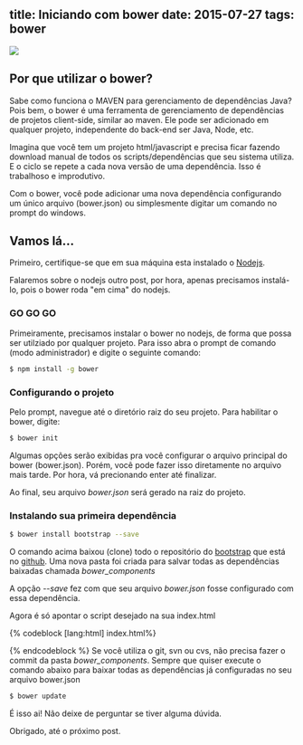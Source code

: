 title: Iniciando com bower
date: 2015-07-27
tags: bower
---
![](/Iniciando-com-bower/banner.jpg)
## Por que utilizar o bower?

Sabe como funciona o MAVEN para gerenciamento de dependências Java? Pois bem, o bower é uma ferramenta de gerenciamento de dependências de projetos client-side, similar ao maven. Ele pode ser adicionado em qualquer projeto, independente do back-end ser Java, Node, etc.

Imagina que você tem um projeto html/javascript e precisa ficar fazendo download manual de todos os scripts/dependências que seu sistema utiliza. E o ciclo se repete a cada nova versão de uma dependência. Isso é trabalhoso e improdutivo.

Com o bower, você pode adicionar uma nova dependência configurando um único arquivo (bower.json) ou simplesmente digitar um comando no prompt do windows.

<!--more-->

## Vamos lá...

Primeiro, certifique-se que em sua máquina esta instalado o [Nodejs](https://nodejs.org/download/).

Falaremos sobre o nodejs outro post, por hora, apenas precisamos instalá-lo, pois o bower roda "em cima" do nodejs.

### GO GO GO

Primeiramente, precisamos instalar o bower no nodejs, de forma que possa ser utilziado por qualquer projeto. Para isso abra o prompt de comando (modo administrador) e digite o seguinte comando:

``` bash
$ npm install -g bower
```

### Configurando o projeto

Pelo prompt, navegue até o diretório raiz do seu projeto. Para habilitar o bower, digite:

``` bash
$ bower init
```

Algumas opções serão exibidas pra você configurar o arquivo principal do bower (bower.json). Porém, você pode fazer isso diretamente no arquivo mais tarde. Por hora, vá precionando enter até finalizar.

Ao final, seu arquivo <i>bower.json</i> será gerado na raiz do projeto.

### Instalando sua primeira dependência

``` bash
$ bower install bootstrap --save
```

O comando acima baixou (clone) todo o repositório do [bootstrap](getbootstrap.com) que está no [github](https://github.com/twbs/bootstrap). Uma nova pasta foi criada para salvar todas as dependências baixadas chamada <i>bower_components</i>

A opção <i>--save</i> fez com que seu arquivo <i>bower.json</i> fosse configurado com essa dependência. 

Agora é só apontar o script desejado na sua index.html

{% codeblock [lang:html] index.html%}
<link rel="stylesheet" href="bower_components/bootstrap/dist/css/bootstrap.min.css"/>
<link rel="stylesheet" href="bower_components/bootstrap/dist/css/bootstrap-theme.min.css"/>
{% endcodeblock %}
Se você utiliza o git, svn ou cvs, não precisa fazer o commit da pasta <i>bower_components</i>. Sempre que quiser execute o comando abaixo para baixar todas as dependências já configuradas no seu arquivo bower.json

``` bash
$ bower update
```

É isso ai! Não deixe de perguntar se tiver alguma dúvida. 

Obrigado, até o próximo post.